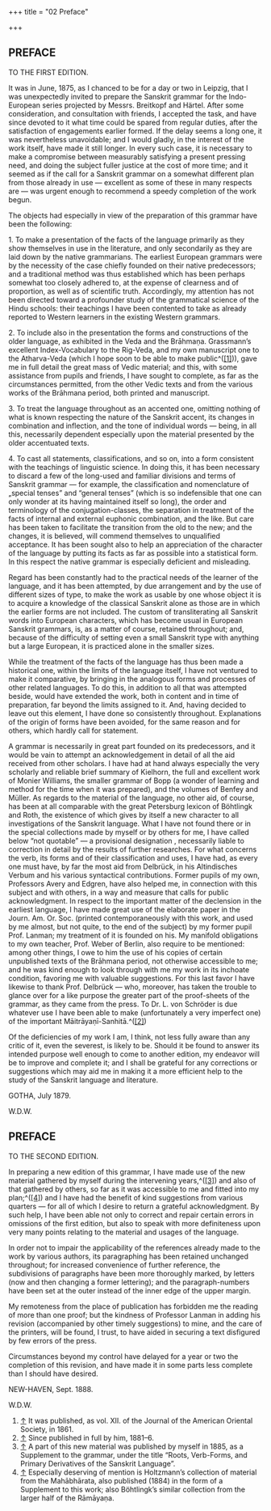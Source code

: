 +++
title = "02 Preface"

+++




## PREFACE

  
TO THE FIRST EDITION.

It was in June, 1875, as I chanced to be for a day or two in Leipzig,
that I was unexpectedly invited to prepare the Sanskrit grammar for the
Indo-European series projected by Messrs. Breitkopf and Härtel. After
some consideration, and consultation with friends, I accepted the task,
and have since devoted to it what time could be spared from regular
duties, after the satisfaction of engagements earlier formed. If the
delay seems a long one, it was nevertheless unavoidable; and I would
gladly, in the interest of the work itself, have made it still longer.
In every such case, it is necessary to make a compromise between
measurably satisfying a present pressing need, and doing the subject
fuller justice at the cost of more time; and it seemed as if the call
for a Sanskrit grammar on a somewhat different plan from those already
in use — excellent as some of these in many respects are — was urgent
enough to recommend a speedy completion of the work begun.

The objects had especially in view of the preparation of this grammar
have been the following:

1\. To make a presentation of the facts of the language primarily as
they show themselves in use in the literature, and only secondarily as
they are laid down by the native grammarians. The earliest European
grammars were by the necessity of the case chiefly founded on their
native predecessors; and a traditional method was thus established
which has been perhaps somewhat too closely adhered to, at the expense
of clearness and of proportion, as well as of scientific truth.
Accordingly, my attention has not been directed toward a profounder
study of the grammatical science of the Hindu schools: their teachings I
have been contented to take as already reported to Western learners in
the existing Western grammars.

2\. To include also in the presentation the forms and constructions of
the older language, as exhibited in the Veda and the Brāhmaṇa.
Grassmann’s excellent Index-Vocabulary to the Rig-Veda, and my own
manuscript one to the Atharva-Veda (which I hope soon to be able to make
public^([\[1\]](#cite_note-1))), gave me in full detail the great mass
of Vedic material; and this, with some assistance from pupils and
friends, I have sought to complete, as far as the circumstances
permitted, from the other Vedic texts and from the various works of the
Brāhmana period, both printed and manuscript.

3\. To treat the language throughout as an accented one, omitting
nothing of what is known respecting the nature of the Sanskrit accent,
its changes in combination and inflection, and the tone of individual
words — being, in all this, necessarily dependent especially upon the
material presented by the older accentuated texts.

4\. To cast all statements, classifications, and so on, into a form
consistent with the teachings of linguistic science. In doing this, it
has been necessary to discard a few of the long-used and familiar
divisions and terms of Sanskrit grammar — for example, the
classification and nomenclature of „special tenses” and “general tenses”
(which is so indefensible that one can only wonder at its having
maintained itself so long), the order and terminology of the
conjugation-classes, the separation in treatment of the facts of
internal and external euphonic combination, and the like. But care has
been taken to facilitate the transition from the old to the new; and the
changes, it is believed, will commend themselves to unqualified
acceptance. It has been sought also to help an appreciation of the
character of the language by putting its facts as far as possible into a
statistical form. In this respect the native grammar is especially
deficient and misleading.

Regard has been constantly had to the practical needs of the learner of
the language, and it has been attempted, by due arrangement and by the
use of different sizes of type, to make the work as usable by one whose
object it is to acquire a knowledge of the classical Sanskrit alone as
those are in which the earlier forms are not included. The custom of
transliterating all Sanskrit words into European characters, which has
become usual in European Sanskrit grammars, is, as a matter of course,
retained throughout; and, because of the difficulty of setting even a
small Sanskrit type with anything but a large European, it is practiced
alone in the smaller sizes.

While the treatment of the facts of the language has thus been made a
historical one, within the limits of the language itself, I have not
ventured to make it comparative, by bringing in the analogous forms and
processes of other related languages. To do this, in addition to all
that was attempted beside, would have extended the work, both in content
and in time of preparation, far beyond the limits assigned to it. And,
having decided to leave out this element, I have done so consistently
throughout. Explanations of the origin of forms have been avoided, for
the same reason and for others, which hardly call for statement.

A grammar is necessarily in great part founded on its predecessors, and
it would be vain to attempt an acknowledgement in detail of all the aid
received from other scholars. I have had at hand always especially the
very scholarly and reliable brief summary of Kielhorn, the full and
excellent work of Monier Williams, the smaller grammar of Bopp (a
wonder of learning and method for the time when it was prepared), and
the volumes of Benfey and Müller. As regards to the material of the
language, no other aid, of course, has been at all comparable with the
great Petersburg lexicon of Böhtlingk and Roth, the existence of which
gives by itself a new character to all investigations of the Sanskrit
language. What I have not found there or in the special collections made
by myself or by others for me, I have called below “not quotable” — a
provisional designation , necessarily liable to correction in detail by
the results of further researches. For what concerns the verb, its forms
and of their classification and uses, I have had, as every one must
have, by far the most aid from Delbrück, in his Altindisches Verbum and
his various syntactical contributions. Former pupils of my own,
Professors Avery and Edgren, have also helped me, in connection with
this subject and with others, in a way and measure that calls for public
acknowledgment. In respect to the important matter of the declension in
the earliest language, I have made great use of the elaborate paper in
the Journ. Am. Or. Soc. (printed contemporaneously with this work, and
used by me almost, but not quite, to the end of the subject) by my
former pupil Prof. Lanman; my treatment of it is founded on his. My
manifold obligations to my own teacher, Prof. Weber of Berlin, also
require to be mentioned: among other things, I owe to him the use of his
copies of certain unpublished texts of the Brāhmana period, not
otherwise accessible to me; and he was kind enough to look through with
me my work in its inchoate condition, favoring me with valuable
suggestions. For this last favor I have likewise to thank Prof. Delbrück
— who, moreover, has taken the trouble to glance over for a like purpose
the greater part of the proof-sheets of the grammar, as they came from
the press. To Dr. L. von Schröder is due whatever use I have been able
to make (unfortunately a very imperfect one) of the important
Māitrāyaṇī-Sanhitā.^([\[2\]](#cite_note-2))

Of the deficiencies of my work I am, I think, not less fully aware than
any critic of it, even the severest, is likely to be. Should it be found
to answer its intended purpose well enough to come to another edition,
my endeavor will be to improve and complete it; and I shall be grateful
for any corrections or suggestions which may aid me in making it a more
efficient help to the study of the Sanskrit language and literature.

GOTHA, July 1879.

W.D.W.

## PREFACE

  
TO THE SECOND EDITION.

In preparing a new edition of this grammar, I have made use of the new
material gathered by myself during the intervening
years,^([\[3\]](#cite_note-3)) and also of that gathered by others, so
far as it was accessible to me and fitted into my
plan;^([\[4\]](#cite_note-4)) and I have had the benefit of kind
suggestions from various quarters — for all of which I desire to return
a grateful acknowledgment. By such help, I have been able not only to
correct and repair certain errors in omissions of the first edition, but
also to speak with more definiteness upon very many points relating to
the material and usages of the language.

In order not to impair the applicability of the references already made
to the work by various authors, its paragraphing has been retained
unchanged throughout; for increased convenience of further reference,
the subdivisions of paragraphs have been more thoroughly marked, by
letters (now and then changing a former lettering); and the
paragraph-numbers have been set at the outer instead of the inner edge
of the upper margin.

My remoteness from the place of publication has forbidden me the reading
of more than one proof; but the kindness of Professor Lanman in adding
his revision (accompanied by other timely suggestions) to mine, and the
care of the printers, will be found, I trust, to have aided in securing
a text disfigured by few errors of the press.

Circumstances beyond my control have delayed for a year or two the
completion of this revision, and have made it in some parts less
complete than I should have desired.

NEW-HAVEN, Sept. 1888.

W.D.W.

1.  [↑](#cite_ref-1) It was published, as vol. XII. of the Journal of
    the American Oriental Society, in 1861.
2.  [↑](#cite_ref-2) Since published in full by him, 1881–6.
3.  [↑](#cite_ref-3) A part of this new material was published by myself
    in 1885, as a Supplement to the grammar, under the title “Roots,
    Verb-Forms, and Primary Derivatives of the Sanskrit Language”.
4.  [↑](#cite_ref-4) Especially deserving of mention is Holtzmann’s
    collection of material from the Mahābhārata, also published (1884)
    in the form of a Supplement to this work; also Böhtlingk’s similar
    collection from the larger half of the Rāmāyaṇa.

